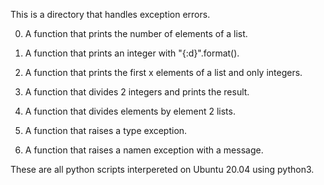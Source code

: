 This is a directory that handles exception errors.

0. A function that prints the number of elements of a list.

1. A function that prints an integer with "{:d}".format().

2. A function that prints the first x elements of a list and only integers.

3. A function that divides 2 integers and prints the result.

4. A function that divides elements by element 2 lists.

5. A function that raises a type exception.

6. A function that raises a namen exception with a message.

These are all python scripts interpereted on Ubuntu 20.04 using python3.

